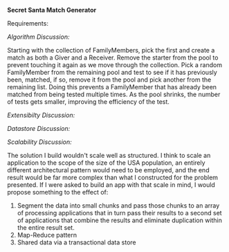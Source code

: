 **Secret Santa Match Generator**

Requirements:

_Algorithm Discussion:_

Starting with the collection of FamilyMembers, pick the first and create a match as both a Giver and a Receiver.
Remove the starter from the pool to prevent touching it again as we move through the collection. 
Pick a random FamilyMember from the remaining pool and test to see if it has previously been, matched, 
if so, remove it from the pool and pick another from the remaining list. Doing this prevents a FamilyMember that 
has already been matched from being tested multiple times. As the pool shrinks, the number of tests gets smaller, 
improving the efficiency of the test.

_Extensibilty Discussion:_


_Datastore Discussion:_


_Scalability Discussion:_

The solution I build wouldn't scale well as structured. I think to scale an application to the scope of the size of 
the USA population, an entirely different architectural pattern would need to be employed, and the end result would be
far more complex than what I constructed for the problem presented. If I were asked to build an app with that scale in 
mind, I would propose something to the effect of:

1. Segment the data into small chunks and pass those chunks to an array of processing applications 
that in turn pass their results to a second set of applications that combine the results and eliminate duplication 
within the entire result set. 
2. Map-Reduce pattern
3. Shared data via a transactional data store

